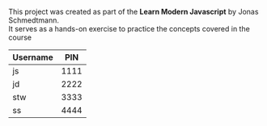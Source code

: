 This project was created as part of the **Learn Modern Javascript** by Jonas Schmedtmann.  
It serves as a hands-on exercise to practice the concepts covered in the course

| Username | PIN  |
|----------|------|
| js       | 1111 |
| jd       | 2222 |
| stw      | 3333 |
| ss       | 4444 | 